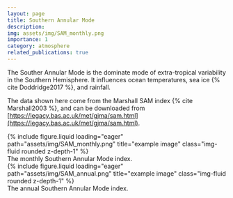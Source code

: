 ```yaml
---
layout: page
title: Southern Annular Mode
description:
img: assets/img/SAM_monthly.png
importance: 1
category: atmosphere
related_publications: true
---
```


The Souther Annular Mode is the dominate mode of extra-tropical variability in the Southern Hemisphere. It influences ocean temperatures, sea ice {% cite Doddridge2017 %}, and rainfall.

The data shown here come from the Marshall SAM index {% cite Marshall2003 %}, and can be downloaded from [https://legacy.bas.ac.uk/met/gjma/sam.html](https://legacy.bas.ac.uk/met/gjma/sam.html).

<div class="row">
    <div class="col-sm mt-3 mt-md-0">
        {% include figure.liquid loading="eager" path="assets/img/SAM_monthly.png" title="example image" class="img-fluid rounded z-depth-1" %}
    </div>
</div>
<div class="caption">
    The monthly Southern Annular Mode index.
</div>

<div class="row">
    <div class="col-sm mt-3 mt-md-0">
        {% include figure.liquid loading="eager" path="assets/img/SAM_annual.png" title="example image" class="img-fluid rounded z-depth-1" %}
    </div>
</div>
<div class="caption">
    The annual Southern Annular Mode index.
</div>
